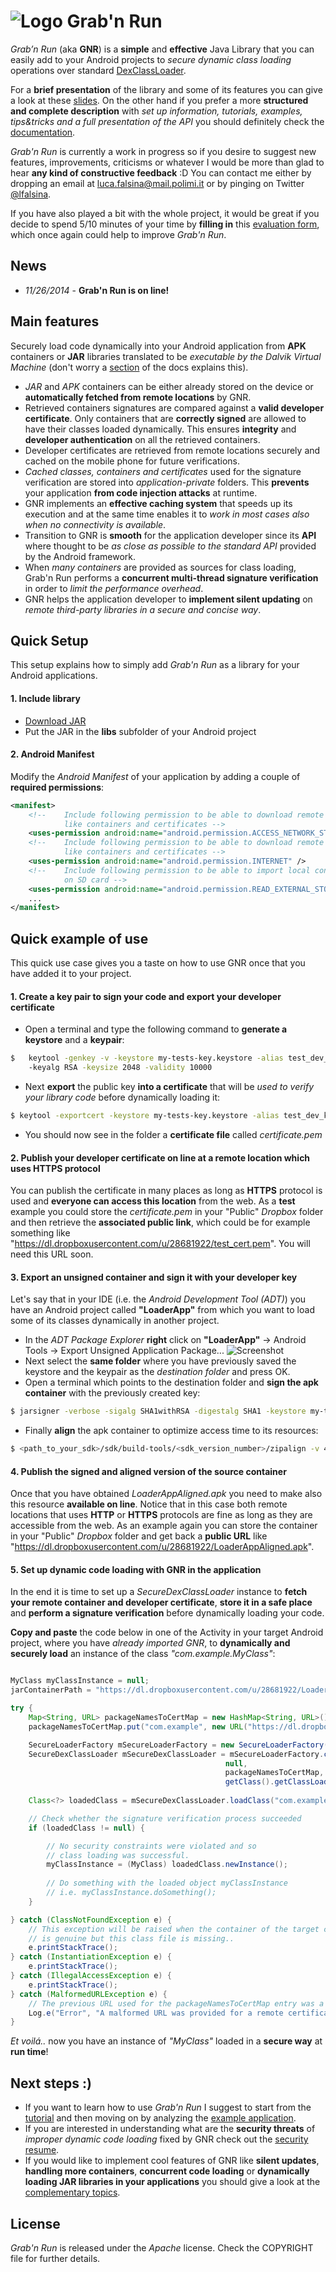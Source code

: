 # ![Logo](https://github.com/lukeFalsina/Grab-n-Run/raw/master/gnr/logo.png) Grab'n Run

*Grab’n Run* (aka **GNR**) is a **simple** and **effective** Java Library that you can easily add to your Android projects to *secure dynamic class loading* operations over standard [DexClassLoader](http://developer.android.com/reference/dalvik/system/DexClassLoader.html).

For a **brief presentation** of the library and some of its features you can give a look at these [slides](http://goo.gl/oiYAZB). On the other hand if you prefer a more **structured and complete description** with *set up information, tutorials, examples, tips&tricks and a full presentation of the API* you should definitely check the [documentation](https://readthedocs.com/something).

*Grab'n Run* is currently a work in progress so if you desire to suggest new features, improvements, criticisms or whatever I would be more than glad to hear **any kind of constructive feedback** :D You can contact me either by dropping an email at luca.falsina@mail.polimi.it or by pinging on Twitter [@lfalsina](https://twitter.com/lfalsina).

If you have also played a bit with the whole project, it would be great if you decide to spend 5/10 minutes of your time by **filling in** this [evaluation form](http://goo.gl/forms/k500h7cYiv), which once again could help to improve *Grab'n Run*.

## News

- *11/26/2014* - **Grab'n Run is on line!**

## Main features
Securely load code dynamically into your Android application from **APK** containers or **JAR** libraries translated to be *executable by the Dalvik Virtual Machine* (don't worry a [section]() of the docs explains this).

- *JAR* and *APK* containers can be either already stored on the device or **automatically fetched from remote locations** by GNR.
- Retrieved containers signatures are compared against a **valid developer certificate**. Only containers that are **correctly signed** are allowed to have their classes loaded dynamically. This ensures **integrity** and **developer authentication** on all the retrieved containers.
- Developer certificates are retrieved from remote locations securely and cached on the mobile phone for future verifications.
- *Cached classes, containers and certificates* used for the signature verification are stored into *application-private* folders. This **prevents** your application **from code injection attacks** at runtime.
- GNR implements an **effective caching system** that speeds up its execution and at the same time enables it to *work in most cases also when no connectivity is available*.
- Transition to GNR is **smooth** for the application developer since its **API** where thought to be *as close as possible to the standard API* provided by the Android framework.
- When *many containers* are provided as sources for class loading, Grab'n Run performs a **concurrent multi-thread signature verification** in order to *limit the performance overhead*.
- GNR helps the application developer to **implement silent updating** on *remote third-party libraries in a secure and concise way*. 

## Quick Setup

This setup explains how to simply add *Grab'n Run* as a library for your Android applications.

#### 1. Include library

* [Download JAR](https://github.com/lukeFalsina/Grab-n-Run/raw/master/downloads/gnr-1.0.jar)
* Put the JAR in the **libs** subfolder of your Android project

#### 2. Android Manifest

Modify the *Android Manifest* of your application by adding a couple of **required permissions**:
``` xml
<manifest>
	<!-- 	Include following permission to be able to download remote resources 
			like containers and certificates -->
	<uses-permission android:name="android.permission.ACCESS_NETWORK_STATE" />
	<!-- 	Include following permission to be able to download remote resources 
			like containers and certificates -->
	<uses-permission android:name="android.permission.INTERNET" />
	<!-- 	Include following permission to be able to import local containers 
			on SD card -->
	<uses-permission android:name="android.permission.READ_EXTERNAL_STORAGE" />
	...
</manifest>
```

## Quick example of use

This quick use case gives you a taste on how to use GNR once that you have added it to your project.

#### 1. Create a key pair to sign your code and export your developer certificate

* Open a terminal and type the following command to **generate a keystore** and a **keypair**:
``` bash
$ 	keytool -genkey -v -keystore my-tests-key.keystore -alias test_dev_key 
	-keyalg RSA -keysize 2048 -validity 10000
```
* Next **export** the public key **into a certificate** that will be *used to verify your library code* before dynamically loading it:
``` bash
$ keytool -exportcert -keystore my-tests-key.keystore -alias test_dev_key -file certificate.pem
```
* You should now see in the folder a **certificate file** called *certificate.pem*

#### 2. Publish your developer certificate on line at a remote location which uses HTTPS protocol

You can publish the certificate in many places as long as **HTTPS** protocol is used and **everyone can access this location** from the web.
As a **test** example you could store the *certificate.pem* in your "Public" *Dropbox* folder and then retrieve the **associated public link**, which could be for example something like "https://dl.dropboxusercontent.com/u/28681922/test_cert.pem". You will need this URL soon.

#### 3. Export an unsigned container and sign it with your developer key

Let's say that in your IDE (i.e. the *Android Development Tool (ADT)*) you have an Android project called **"LoaderApp"** from which you want to load some of its classes dynamically in another project.

* In the *ADT Package Explorer* **right** click on **"LoaderApp"** -> Android Tools -> Export Unsigned Application Package...
![Screenshot](https://github.com/lukeFalsina/Grab-n-Run/raw/master/docs/ExportUnsignedContainer.png)
* Next select the **same folder** where you have previously saved the keystore and the keypair as the *destination folder* and press OK.
* Open a terminal which points to the destination folder and **sign the apk container** with the previously created key:
``` bash
$ jarsigner -verbose -sigalg SHA1withRSA -digestalg SHA1 -keystore my-tests-key.keystore LoaderApp.apk test_dev_key
```
* Finally **align** the apk container to optimize access time to its resources:
``` bash
$ <path_to_your_sdk>/sdk/build-tools/<sdk_version_number>/zipalign -v 4 LoaderApp.apk LoaderAppAligned.apk
```
#### 4. Publish the signed and aligned version of the source container

Once that you have obtained *LoaderAppAligned.apk* you need to make also this resource **available on line**. Notice that in this case both remote locations that uses **HTTP** or **HTTPS** protocols are fine as long as they are accessible from the web. As an example again you can store the container in your "Public" *Dropbox* folder and get back a **public URL** like "https://dl.dropboxusercontent.com/u/28681922/LoaderAppAligned.apk".

#### 5. Set up dynamic code loading with GNR in the application

In the end it is time to set up a *SecureDexClassLoader* instance to **fetch your remote container and developer certificate**, **store it in a safe place** and **perform a signature verification** before dynamically loading your code.

**Copy and paste** the code below in one of the Activity in your target Android project, where you have *already imported GNR*, to **dynamically and securely load** an instance of the class *"com.example.MyClass"*:
``` java

MyClass myClassInstance = null;
jarContainerPath = "https://dl.dropboxusercontent.com/u/28681922/LoaderAppAligned.apk";

try {
	Map<String, URL> packageNamesToCertMap = new HashMap<String, URL>();
	packageNamesToCertMap.put("com.example", new URL("https://dl.dropboxusercontent.com/u/28681922/test_cert.pem"));

	SecureLoaderFactory mSecureLoaderFactory = new SecureLoaderFactory(this);
	SecureDexClassLoader mSecureDexClassLoader = mSecureLoaderFactory.createDexClassLoader(	jarContainerPath, 
												null, 
												packageNamesToCertMap, 
												getClass().getClassLoader());
		
	Class<?> loadedClass = mSecureDexClassLoader.loadClass("com.example.MyClass");

	// Check whether the signature verification process succeeded
	if (loadedClass != null) {

		// No security constraints were violated and so
		// class loading was successful.
		myClassInstance = (MyClass) loadedClass.newInstance();
				
		// Do something with the loaded object myClassInstance
		// i.e. myClassInstance.doSomething();
	}

} catch (ClassNotFoundException e) {
	// This exception will be raised when the container of the target class
	// is genuine but this class file is missing..
	e.printStackTrace();
} catch (InstantiationException e) {
	e.printStackTrace();
} catch (IllegalAccessException e) {
	e.printStackTrace();
} catch (MalformedURLException e) {
	// The previous URL used for the packageNamesToCertMap entry was a malformed one.
	Log.e("Error", "A malformed URL was provided for a remote certificate location");
}
```

*Et voilá..* now you have an instance of *"MyClass"* loaded in a **secure way** at **run time**!

## Next steps :)

* If you want to learn how to use *Grab'n Run* I suggest to start from the [tutorial]() and then moving on by analyzing the [example application]().
* If you are interested in understanding what are the **security threats** of *improper dynamic code loading* fixed by GNR check out the [security resume]().
* If you would like to implement cool features of GNR like **silent updates**, **handling more containers**, **concurrent code loading** or **dynamically loading JAR libraries in your applications** you should give a look at the [complementary topics]().

## License

*Grab'n Run* is released under the *Apache* license. Check the COPYRIGHT file for further details.